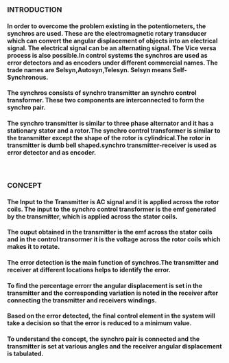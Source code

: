 ### INTRODUCTION<br>
#### In order to overcome the problem existing in the potentiometers, the synchros are used. These are the electromagnetic rotary transducer which can convert the angular displacement of objects into an electrical signal. The electrical signal can be an alternating signal. The Vice versa process is also possible.In control systems the synchros are used as error detectors and as encoders under different commercial names. The trade names are Selsyn,Autosyn,Telesyn. Selsyn means Self-Synchronous.
#### The synchros consists of synchro transmitter an synchro control transformer. These two components are interconnected to form the synchro pair.
#### The synchro transmitter is similar to three phase alternator and it has a stationary stator and a rotor.The synchro control transformer is similar to the transmitter except the shape of the rotor is cylindrical.The rotor in transmitter is dumb bell shaped.synchro transmitter-receiver is used as error detector and as encoder.
<br>

### CONCEPT<br>
#### The Input to the Transmitter is AC signal and it is applied across the rotor coils. The input to the synchro control transformer is the emf generated by the transmitter, which is applied across the stator coils.
####  The ouput obtained in the transmitter is the emf across the stator coils and in the control transormer it is the voltage across the rotor coils which makes it to rotate. 
#### The error detection is the main function of synchros.The transmitter and receiver at different locations helps to identify the error.
#### To find the percentage errorr the angular displacement is set in the transmitter and the corresponding variation is noted in the receiver after connecting the transmitter and receivers windings.
#### Based on the error detected, the final control element in the system will take a decision so that the error is reduced to a minimum value.
#### To understand the concept, the synchro pair is connected and the transmitter is set at various angles and the receiver angular displacement is tabulated.
####  
<br>

